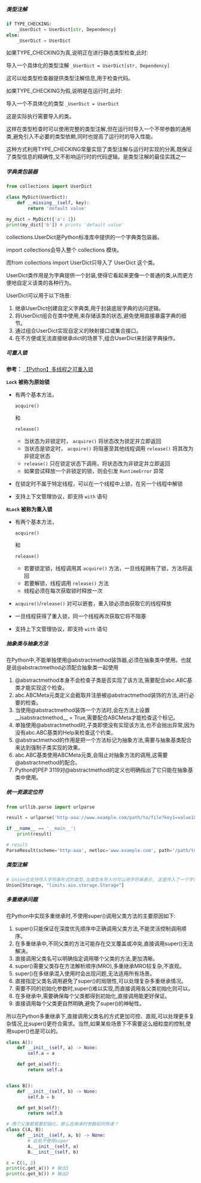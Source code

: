 ##### 类型注解

```python
if TYPE_CHECKING:
    _UserDict = UserDict[str, Dependency]
else:
    _UserDict = UserDict
```

如果TYPE_CHECKING为真,说明正在进行静态类型检查,此时:

导入一个具体化的类型注解 `_UserDict = UserDict[str, Dependency]`

这可以给类型检查器提供类型注解信息,用于检查代码。

如果TYPE_CHECKING为假,说明是在运行时,此时:

导入一个不具体化的类型 `_UserDict = UserDict`

这是实际执行需要导入的类。

这样在类型检查时可以使用完整的类型注解,但在运行时导入一个不带参数的通用类,避免引入不必要的类型依赖,同时也提高了运行时的导入性能。

这种方式利用TYPE_CHECKING常量实现了类型注解与运行时实现的分离,既保证了类型信息的精确性,又不影响运行时的代码逻辑。是类型注解的最佳实践之一



##### 字典类包装器

```python
from collections import UserDict

class MyDict(UserDict):
    def __missing__(self, key):
        return 'default value' 

my_dict = MyDict({'a': 1})
print(my_dict['b']) # prints 'default value'
```

collections.UserDict是Python标准库中提供的一个字典类包装器。

import collections会导入整个 collections 模块。

而from collections import UserDict只导入了 UserDict 这个类。

UserDict类作用是为字典提供一个封装,使得它看起来更像一个普通的类,从而更方便地自定义该类的各种行为。

UserDict可以用于以下场景:

1. 继承UserDict创建自定义字典类,用于封装底层字典的访问逻辑。
2. 将UserDict组合在类中使用,来存储该类的状态,避免使用直接暴露字典的细节。
3. 通过组合UserDict实现自定义的映射接口或集合接口。
4. 在不方便或无法直接继承dict的场景下,组合UserDict来封装字典操作。



##### 可重入锁

**参考：** [【Python】多线程之可重入锁](https://juejin.cn/post/7057112356639211534) 

**`Lock` 被称为原始锁**

- 有两个基本方法， 

  ```
  acquire()
  ```

   和 

  ```
  release()
  ```

  - 当状态为非锁定时， `acquire()` 将状态改为锁定并立即返回
  - 当状态是锁定时， `acquire()` 将阻塞至其他线程调用 `release()` 将其改为非锁定状态
  - `release()` 只在锁定状态下调用，将状态改为非锁定并立即返回
  - 如果尝试释放一个非锁定的锁，则会引发 `RuntimeError` 异常

- 在锁定时不属于特定线程，可以在一个线程中上锁，在另一个线程中解锁

- 支持上下文管理协议，即支持 `with` 语句

**`RLock` 被称为重入锁**

- 有两个基本方法， 

  ```
  acquire()
  ```

   和 

  ```
  release()
  ```

  - 若要锁定锁，线程调用其 `acquire()` 方法，一旦线程拥有了锁，方法将返回
  - 若要解锁，线程调用 `release()` 方法
  - 线程必须在每次获取锁时释放一次

- `acquire()`/`release()` 对可以嵌套，重入锁必须由获取它的线程释放

- 一旦线程获得了重入锁，同一个线程再次获取它将不阻塞

- 支持上下文管理协议，即支持 `with` 语句

##### 抽象类与抽象方法

在Python中,不能单独使用@abstractmethod装饰器,必须在抽象类中使用。也就是说@abstractmethod必须配合抽象类一起使用

1. @abstractmethod本身不会检查子类是否实现了该方法,需要配合abc.ABC基类才能实现这个检查。
2. abc.ABCMeta元类定义会截取并注册被@abstractmethod装饰的方法,进行必要的检查。
3. 当使用@abstractmethod装饰一个方法时,会在方法上设置__isabstractmethod__ = True,需要配合ABCMeta才能检查这个标记。
4. 单独使用@abstractmethod时,子类即使没有实现该方法,也不会抛出异常,因为没有abc.ABC基类的Help来检查这个约束。
5. @abstractmethod的作用是把一个方法标记为抽象方法,需要与抽象基类配合来达到强制子类实现的效果。
6. abc.ABC基类使用ABCMeta元类,会阻止对抽象方法的调用,这需要@abstractmethod的配合。
7. Python的PEP 3119对@abstractmethod的定义也明确指出了它只能在抽象基类中使用。

##### 统一资源定位符

```python
from urllib.parse import urlparse

result = urlparse('http-aaa://www.example.com/path/to/file?key1=value1&key2=value2#SomewhereInTheDocument')

if __name__ == '__main__':
    print(result) 

# result
ParseResult(scheme='http-aaa', netloc='www.example.com', path='/path/to/file', params='', query='key1=value1&key2=value2', fragment='SomewhereInTheDocument')
```

##### 类型注解

```python
# Union也支持传入字符串形式的类型,当类型未导入时可以用字符串表示, 这里传入了一个字符串"limits.aio.storage.Storage"来表示还未导入的limits.aio.storage模块中的Storage类型
Union[Storage, "limits.aio.storage.Storage"]
```

##### 多重继承问题

在Python中实现多重继承时,不使用super()调用父类方法的主要原因如下:

1. super()只能保证在深度优先顺序中正确调用父类方法,不能灵活控制调用顺序。
2. 在多重继承中,不同父类的方法可能存在交叉覆盖或冲突,直接调用super()无法解决。
3. 直接调用父类名可以明确指定调用哪个父类的方法,更加清晰。
4. super()需要父类存在方法解析顺序(MRO),多重继承MRO较复杂,不直观。
5. super()在多继承混入使用时会出现问题,无法适用所有场景。
6. 直接指定父类名调用避免了super()的局限性,可以处理复杂多重继承情况。
7. 需要不同的初始化参数时,super()难以实现,而直接调用各父类初始化则可以。
8. 在多继承中,需要确保每个父类都得到初始化,直接调用能更好保证。
9. 直接调用每个父类更自然明确,避免了super()的神秘性。

所以在Python多重继承下,直接调用父类名的方式更加可控、直观,可以处理更多复杂情况,比super()更符合需求。当然,如果某些场景下不需要这么细粒度的控制,使用super()也是可以的。

```python
class A():
    def __init__(self, a) -> None:
        self.a = a

    def get_a(self):
        return self.a


class B():
    def __init__(self, b) -> None:
        self.b = b

    def get_b(self):
        return self.b

# 两个父类都需要初始化，那么在继承时参数如何传递？
class C(A, B):
    def __init__(self, a, b) -> None:
        # 此处不使用super
        A.__init__(self, a)
        B.__init__(self, b)

c = C(1, 2) 
print(c.get_a()) # 输出1
print(c.get_b()) # 输出2
```

